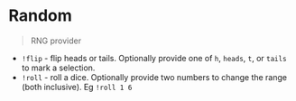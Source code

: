 # Random

> RNG provider

* `!flip` - flip heads or tails. Optionally provide one of `h`, `heads`, `t`, or `tails` to mark a selection.
* `!roll` - roll a dice. Optionally provide two numbers to change the range (both inclusive). Eg `!roll 1 6`